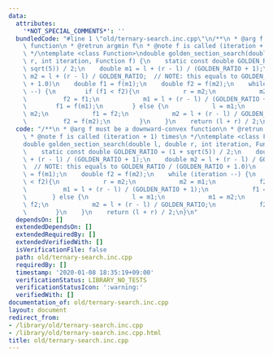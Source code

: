 ```yaml
---
data:
  attributes:
    '*NOT_SPECIAL_COMMENTS*': ''
  bundledCode: "#line 1 \"old/ternary-search.inc.cpp\"\n/**\n * @arg f must be a downward-convex\
    \ function\n * @retrun argmin f\n * @note f is called (iteration + 1) times\n\
    \ */\ntemplate <class Function>\ndouble golden_section_search(double l, double\
    \ r, int iteration, Function f) {\n    static const double GOLDEN_RATIO = (1 +\
    \ sqrt(5)) / 2;\n    double m1 = l + (r - l) / (GOLDEN_RATIO + 1);\n    double\
    \ m2 = l + (r - l) / GOLDEN_RATIO;  // NOTE: this equals to GOLDEN_RATIO / (GOLDEN_RATIO\
    \ + 1.0)\n    double f1 = f(m1);\n    double f2 = f(m2);\n    while (iteration\
    \ --) {\n        if (f1 < f2){\n            r = m2;\n            m2 = m1;\n  \
    \          f2 = f1;\n            m1 = l + (r - l) / (GOLDEN_RATIO + 1);\n    \
    \        f1 = f(m1);\n        } else {\n            l = m1;\n            m1 =\
    \ m2;\n            f1 = f2;\n            m2 = l + (r - l) / GOLDEN_RATIO;\n  \
    \          f2 = f(m2);\n        }\n    }\n    return (l + r) / 2;\n}\n"
  code: "/**\n * @arg f must be a downward-convex function\n * @retrun argmin f\n\
    \ * @note f is called (iteration + 1) times\n */\ntemplate <class Function>\n\
    double golden_section_search(double l, double r, int iteration, Function f) {\n\
    \    static const double GOLDEN_RATIO = (1 + sqrt(5)) / 2;\n    double m1 = l\
    \ + (r - l) / (GOLDEN_RATIO + 1);\n    double m2 = l + (r - l) / GOLDEN_RATIO;\
    \  // NOTE: this equals to GOLDEN_RATIO / (GOLDEN_RATIO + 1.0)\n    double f1\
    \ = f(m1);\n    double f2 = f(m2);\n    while (iteration --) {\n        if (f1\
    \ < f2){\n            r = m2;\n            m2 = m1;\n            f2 = f1;\n  \
    \          m1 = l + (r - l) / (GOLDEN_RATIO + 1);\n            f1 = f(m1);\n \
    \       } else {\n            l = m1;\n            m1 = m2;\n            f1 =\
    \ f2;\n            m2 = l + (r - l) / GOLDEN_RATIO;\n            f2 = f(m2);\n\
    \        }\n    }\n    return (l + r) / 2;\n}\n"
  dependsOn: []
  extendedDependsOn: []
  extendedRequiredBy: []
  extendedVerifiedWith: []
  isVerificationFile: false
  path: old/ternary-search.inc.cpp
  requiredBy: []
  timestamp: '2020-01-08 18:35:19+09:00'
  verificationStatus: LIBRARY_NO_TESTS
  verificationStatusIcon: ':warning:'
  verifiedWith: []
documentation_of: old/ternary-search.inc.cpp
layout: document
redirect_from:
- /library/old/ternary-search.inc.cpp
- /library/old/ternary-search.inc.cpp.html
title: old/ternary-search.inc.cpp
---
```

